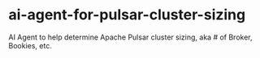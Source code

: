 # ai-agent-for-pulsar-cluster-sizing
AI Agent to help determine Apache Pulsar cluster sizing, aka # of Broker, Bookies, etc.

